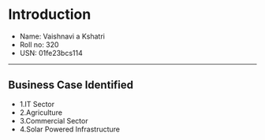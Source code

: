 # Introduction
- Name: Vaishnavi a Kshatri
- Roll no: 320
- USN: 01fe23bcs114
---
## Business Case Identified
- 1.IT Sector
- 2.Agriculture
- 3.Commercial Sector
- 4.Solar Powered Infrastructure
